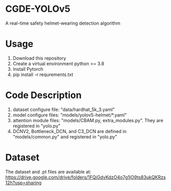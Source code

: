# CGDE-YOLOv5
A real-time safety helmet-wearing detection algorithm
# Usage
1. Download this repository
2. Create a virtual environment python >= 3.8
3. Install Pytorch
4. pip install -r requrements.txt
# Code Description
1. dataset configure file: "data/hardhat_5k_3.yaml"
2. model configure files: "models/yolov5-helmet/*.yaml"
3. attention module files: "models/CBAM.py, extra_modules.py". They are registered in "yolo.py"
4. DCNV2, Bottleneck_DCN, and C3_DCN are defined in "models/common.py" and registered in "yolo.py"
# Dataset
The dataset and .pt files are available at: https://drive.google.com/drive/folders/1FQiGdvKdzO4o7g1jO9ts83ukQKRzs12h?usp=sharing
